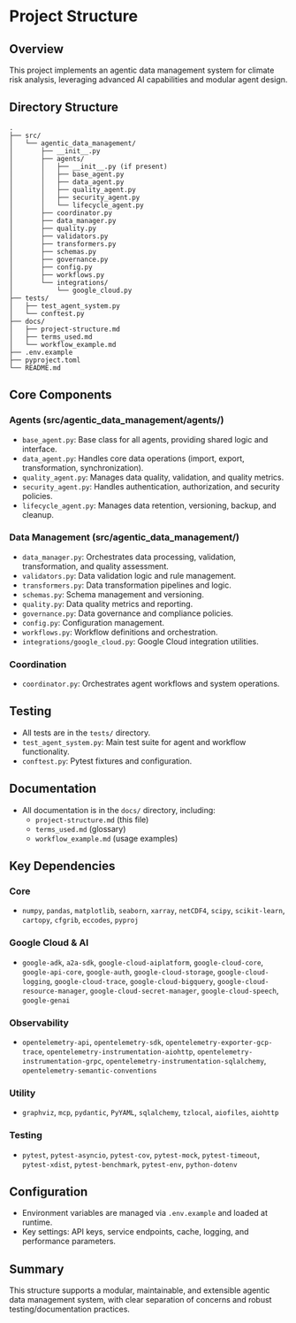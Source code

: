# Project Structure

## Overview
This project implements an agentic data management system for climate risk analysis, leveraging advanced AI capabilities and modular agent design.

## Directory Structure
```
.
├── src/
│   └── agentic_data_management/
│       ├── __init__.py
│       ├── agents/
│       │   ├── __init__.py (if present)
│       │   ├── base_agent.py
│       │   ├── data_agent.py
│       │   ├── quality_agent.py
│       │   ├── security_agent.py
│       │   └── lifecycle_agent.py
│       ├── coordinator.py
│       ├── data_manager.py
│       ├── quality.py
│       ├── validators.py
│       ├── transformers.py
│       ├── schemas.py
│       ├── governance.py
│       ├── config.py
│       ├── workflows.py
│       └── integrations/
│           └── google_cloud.py
├── tests/
│   ├── test_agent_system.py
│   └── conftest.py
├── docs/
│   ├── project-structure.md
│   ├── terms_used.md
│   └── workflow_example.md
├── .env.example
├── pyproject.toml
└── README.md
```

## Core Components

### Agents (src/agentic_data_management/agents/)
- `base_agent.py`: Base class for all agents, providing shared logic and interface.
- `data_agent.py`: Handles core data operations (import, export, transformation, synchronization).
- `quality_agent.py`: Manages data quality, validation, and quality metrics.
- `security_agent.py`: Handles authentication, authorization, and security policies.
- `lifecycle_agent.py`: Manages data retention, versioning, backup, and cleanup.

### Data Management (src/agentic_data_management/)
- `data_manager.py`: Orchestrates data processing, validation, transformation, and quality assessment.
- `validators.py`: Data validation logic and rule management.
- `transformers.py`: Data transformation pipelines and logic.
- `schemas.py`: Schema management and versioning.
- `quality.py`: Data quality metrics and reporting.
- `governance.py`: Data governance and compliance policies.
- `config.py`: Configuration management.
- `workflows.py`: Workflow definitions and orchestration.
- `integrations/google_cloud.py`: Google Cloud integration utilities.

### Coordination
- `coordinator.py`: Orchestrates agent workflows and system operations.

## Testing
- All tests are in the `tests/` directory.
- `test_agent_system.py`: Main test suite for agent and workflow functionality.
- `conftest.py`: Pytest fixtures and configuration.

## Documentation
- All documentation is in the `docs/` directory, including:
  - `project-structure.md` (this file)
  - `terms_used.md` (glossary)
  - `workflow_example.md` (usage examples)

## Key Dependencies

### Core
- `numpy`, `pandas`, `matplotlib`, `seaborn`, `xarray`, `netCDF4`, `scipy`, `scikit-learn`, `cartopy`, `cfgrib`, `eccodes`, `pyproj`

### Google Cloud & AI
- `google-adk`, `a2a-sdk`, `google-cloud-aiplatform`, `google-cloud-core`, `google-api-core`, `google-auth`, `google-cloud-storage`, `google-cloud-logging`, `google-cloud-trace`, `google-cloud-bigquery`, `google-cloud-resource-manager`, `google-cloud-secret-manager`, `google-cloud-speech`, `google-genai`

### Observability
- `opentelemetry-api`, `opentelemetry-sdk`, `opentelemetry-exporter-gcp-trace`, `opentelemetry-instrumentation-aiohttp`, `opentelemetry-instrumentation-grpc`, `opentelemetry-instrumentation-sqlalchemy`, `opentelemetry-semantic-conventions`

### Utility
- `graphviz`, `mcp`, `pydantic`, `PyYAML`, `sqlalchemy`, `tzlocal`, `aiofiles`, `aiohttp`

### Testing
- `pytest`, `pytest-asyncio`, `pytest-cov`, `pytest-mock`, `pytest-timeout`, `pytest-xdist`, `pytest-benchmark`, `pytest-env`, `python-dotenv`

## Configuration
- Environment variables are managed via `.env.example` and loaded at runtime.
- Key settings: API keys, service endpoints, cache, logging, and performance parameters.

## Summary
This structure supports a modular, maintainable, and extensible agentic data management system, with clear separation of concerns and robust testing/documentation practices. 